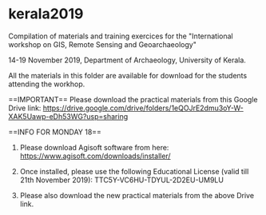 # kerala2019

Compilation of materials and training exercices for the "International workshop on GIS, Remote Sensing and Geoarchaeology"

14-19 November 2019, Department of Archaeology, University of Kerala.

All the materials in this folder are available for download for the students attending the workhop.

==IMPORTANT==
Please download the practical materials from this Google Drive link: 
https://drive.google.com/drive/folders/1eQOJrE2dmu3oY-W-XAK5Uawp-eDh53WG?usp=sharing

==INFO FOR MONDAY 18==
1) Please download Agisoft software from here:
https://www.agisoft.com/downloads/installer/

2) Once installed, please use the following Educational License (valid till 21th November 2019): 
TTC5Y-VC6HU-TDYUL-2D2EU-UM9LU

3) Please also download the new practical materials from the above Drive link. 
